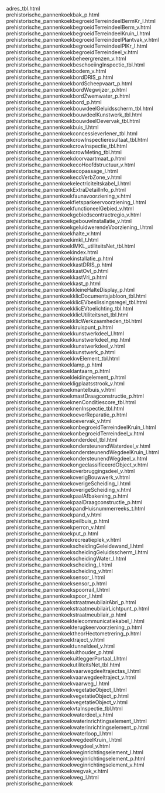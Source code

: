 adres_tbl.html<br>prehistorische_pannenkoekbak_p.html<br>prehistorische_pannenkoekbegroeidTerreindeelBermKr_l.html<br>prehistorische_pannenkoekbegroeidTerreindeelBerm_v.html<br>prehistorische_pannenkoekbegroeidTerreindeelKruin_l.html<br>prehistorische_pannenkoekbegroeidTerreindeelPlantvak_v.html<br>prehistorische_pannenkoekbegroeidTerreindeelPlKr_l.html<br>prehistorische_pannenkoekbegroeidTerreindeel_v.html<br>prehistorische_pannenkoekbeheergrenzen_v.html<br>prehistorische_pannenkoekbeschoeiingInspectie_tbl.html<br>prehistorische_pannenkoekbodem_v.html<br>prehistorische_pannenkoekbordDRIS_p.html<br>prehistorische_pannenkoekbordScheepvaart_p.html<br>prehistorische_pannenkoekbordWegwijzer_p.html<br>prehistorische_pannenkoekbordZwemwater_p.html<br>prehistorische_pannenkoekbord_p.html<br>prehistorische_pannenkoekbouwdeelGeluidsscherm_tbl.html<br>prehistorische_pannenkoekbouwdeelKunstwerk_tbl.html<br>prehistorische_pannenkoekbouwdeelOevervak_tbl.html<br>prehistorische_pannenkoekbuis_l.html<br>prehistorische_pannenkoekconcessieverlener_tbl.html<br>prehistorische_pannenkoekcrowInspectieresultaat_tbl.html<br>prehistorische_pannenkoekcrowInspectie_tbl.html<br>prehistorische_pannenkoekcrowMeting_tbl.html<br>prehistorische_pannenkoekdoorvaartmaat_p.html<br>prehistorische_pannenkoekecoHoofdstructuur_v.html<br>prehistorische_pannenkoekecopassage_l.html<br>prehistorische_pannenkoekecoVerbZone_v.html<br>prehistorische_pannenkoekelectriciteitskabel_l.html<br>prehistorische_pannenkoekExtraDetailInfo_p.html<br>prehistorische_pannenkoekfaunavoorziening_v.html<br>prehistorische_pannenkoekfietsparkeervoorziening_l.html<br>prehistorische_pannenkoekfunctioneelGebied_v.html<br>prehistorische_pannenkoekgebiedscontractregio_v.html<br>prehistorische_pannenkoekgebouwInstallatie_v.html<br>prehistorische_pannenkoekgeluidwerendeVoorziening_l.html<br>prehistorische_pannenkoekhalte_v.html<br>prehistorische_pannenkoekimkl_t.html<br>prehistorische_pannenkoekIMKL_utiliteitsNet_tbl.html<br>prehistorische_pannenkoekindex.html<br>prehistorische_pannenkoekinstallatie_p.html<br>prehistorische_pannenkoekkastDRIS_p.html<br>prehistorische_pannenkoekkastOvl_p.html<br>prehistorische_pannenkoekkastVri_p.html<br>prehistorische_pannenkoekkast_p.html<br>prehistorische_pannenkoekkleineHalteDisplay_p.html<br>prehistorische_pannenkoekklicDocumentsjabloon_tbl.html<br>prehistorische_pannenkoekklicEVbeslissingsregel_tbl.html<br>prehistorische_pannenkoekklicEVtoelichting_tbl.html<br>prehistorische_pannenkoekklicUtiliteitsnet_tbl.html<br>prehistorische_pannenkoekklicWerkzaamheden_tbl.html<br>prehistorische_pannenkoekkruispunt_p.html<br>prehistorische_pannenkoekkunstwerkdeel_l.html<br>prehistorische_pannenkoekkunstwerkdeel_mp.html<br>prehistorische_pannenkoekkunstwerkdeel_v.html<br>prehistorische_pannenkoekkunstwerk_p.html<br>prehistorische_pannenkoekkwElement_tbl.html<br>prehistorische_pannenkoeklamp_p.html<br>prehistorische_pannenkoeklantaarn_p.html<br>prehistorische_pannenkoekleidingelement_p.html<br>prehistorische_pannenkoekligplaatsstrook_v.html<br>prehistorische_pannenkoekmantelbuis_v.html<br>prehistorische_pannenkoekmastDraagconstructie_p.html<br>prehistorische_pannenkoeknenConditiescore_tbl.html<br>prehistorische_pannenkoeknenInspectie_tbl.html<br>prehistorische_pannenkoekoeverReparatie_p.html<br>prehistorische_pannenkoekoevervak_v.html<br>prehistorische_pannenkoekonbegroeidTerreindeelKruin_l.html<br>prehistorische_pannenkoekonbegroeidTerreindeel_v.html<br>prehistorische_pannenkoekonderdeel_tbl.html<br>prehistorische_pannenkoekondersteunendWaterdeel_v.html<br>prehistorische_pannenkoekondersteunendWegdeelKruin_l.html<br>prehistorische_pannenkoekondersteunendWegdeel_v.html<br>prehistorische_pannenkoekongeclassificeerdObject_v.html<br>prehistorische_pannenkoekoverbruggingsdeel_v.html<br>prehistorische_pannenkoekoverigBouwwerk_v.html<br>prehistorische_pannenkoekoverigeScheiding_l.html<br>prehistorische_pannenkoekoverigeScheiding_v.html<br>prehistorische_pannenkoekpaalAfbakening_p.html<br>prehistorische_pannenkoekpaalDraagconstructie_p.html<br>prehistorische_pannenkoekpandHuisnummerreeks_t.html<br>prehistorische_pannenkoekpand_v.html<br>prehistorische_pannenkoekpeilbuis_p.html<br>prehistorische_pannenkoekperron_v.html<br>prehistorische_pannenkoekput_p.html<br>prehistorische_pannenkoekrecreatieplek_v.html<br>prehistorische_pannenkoekscheidingGeleidewand_l.html<br>prehistorische_pannenkoekscheidingGeluidsscherm_l.html<br>prehistorische_pannenkoekscheidingWater_l.html<br>prehistorische_pannenkoekscheiding_l.html<br>prehistorische_pannenkoekscheiding_v.html<br>prehistorische_pannenkoeksensor_l.html<br>prehistorische_pannenkoeksensor_p.html<br>prehistorische_pannenkoekspoorrail_l.html<br>prehistorische_pannenkoekspoor_l.html<br>prehistorische_pannenkoekstraatmeubilairAbri_p.html<br>prehistorische_pannenkoekstraatmeubilairLichtpunt_p.html<br>prehistorische_pannenkoekstraatmeubilair_p.html<br>prehistorische_pannenkoektelecommunicatiekabel_l.html<br>prehistorische_pannenkoekterugkeervoorziening_p.html<br>prehistorische_pannenkoektheorHectometrering_p.html<br>prehistorische_pannenkoektraject_v.html<br>prehistorische_pannenkoektunneldeel_v.html<br>prehistorische_pannenkoekuithouder_p.html<br>prehistorische_pannenkoekuitleggerPortaal_l.html<br>prehistorische_pannenkoekutiliteitsNet_tbl.html<br>prehistorische_pannenkoekvaarwegdeeltrajectas_l.html<br>prehistorische_pannenkoekvaarwegdeeltraject_v.html<br>prehistorische_pannenkoekvaarweg_l.html<br>prehistorische_pannenkoekvegetatieObject_l.html<br>prehistorische_pannenkoekvegetatieObject_p.html<br>prehistorische_pannenkoekvegetatieObject_v.html<br>prehistorische_pannenkoekvtaInspectie_tbl.html<br>prehistorische_pannenkoekwaterdeel_v.html<br>prehistorische_pannenkoekwaterinrichtingselement_l.html<br>prehistorische_pannenkoekwaterinrichtingselement_p.html<br>prehistorische_pannenkoekwaterloop_l.html<br>prehistorische_pannenkoekwegdeelKruin_l.html<br>prehistorische_pannenkoekwegdeel_v.html<br>prehistorische_pannenkoekweginrichtingselement_l.html<br>prehistorische_pannenkoekweginrichtingselement_p.html<br>prehistorische_pannenkoekweginrichtingselement_v.html<br>prehistorische_pannenkoekwegvak_v.html<br>prehistorische_pannenkoekweg_l.html<br>prehistorische_pannenkoek